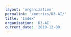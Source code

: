 ```yaml
---
layout: 'organization'
permalink: '/metrics/D3-AI/'
title: 'Index'
organization: 'D3-AI'
current_date: '2019-12-08'
---
```

